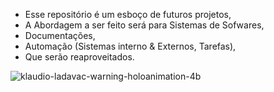 - Esse repositório é um esboço de futuros projetos,
- A Abordagem a ser feito será para Sistemas de Sofwares,
- Documentações,
- Automação (Sistemas interno & Externos, Tarefas),
- Que serão reaproveitados.

![klaudio-ladavac-warning-holoanimation-4b](https://github.com/Nicolau-369/Bash.sh-Treinamento/assets/160781135/a26750dc-0b5b-4d2c-a381-0d3c6d6565cd)
